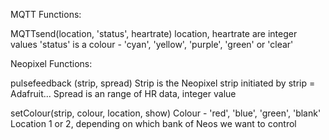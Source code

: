 MQTT Functions:

MQTTsend(location, 'status', heartrate)
location, heartrate are integer values
'status' is a colour - 'cyan', 'yellow', 'purple', 'green' or 'clear'

Neopixel Functions:

pulsefeedback (strip, spread)
Strip is the Neopixel strip initiated by strip = Adafruit...
Spread is an range of HR data, integer value

setColour(strip, colour, location, show)
Colour - 'red', 'blue', 'green', 'blank'
Location 1 or 2, depending on which bank of Neos we want to control
